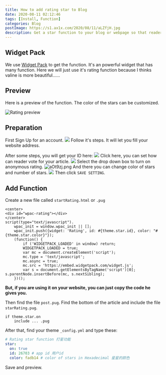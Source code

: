 ```yaml
---
title: How to add rating star to Blog
date: 2020-08-11 02:12:46
tags: [Install, Function]
categories: Blog
postImage: https://s1.ax1x.com/2020/08/11/aLZfjH.jpg
description: Get a star function to your blog or webpage so that reader can give feedbacks to your article.
---
```


## Widget Pack

We use [Widget Pack](https://widgetpack.com/) to get the function. It's an powerful widget that has many function. Here we will just use it's rating function because I thinks valine is more beautiful......

## Preview

Here is a preview of the function. The color of the stars can be customized.

![Rating preview](https://imgconvert.csdnimg.cn/aHR0cHM6Ly9zMS5heDF4LmNvbS8yMDIwLzA4LzExL2FMZTZxcy5wbmc?x-oss-process=image/format,png)

## Preparation

First Sign Up for an account.
![](https://imgconvert.csdnimg.cn/aHR0cHM6Ly9zMS5heDF4LmNvbS8yMDIwLzA4LzExL2FMbmRnUy5wbmc?x-oss-process=image/format,png)
Follow it's steps. It will let you fill your website address.

After some steps, you will get your ID here:
![](https://imgconvert.csdnimg.cn/aHR0cHM6Ly9zMS5heDF4LmNvbS8yMDIwLzA4LzExL2FMUUJSMC5wbmc?x-oss-process=image/format,png)
Click here, you can set how can reader vote for your article.
![](https://imgconvert.csdnimg.cn/aHR0cHM6Ly9zMS5heDF4LmNvbS8yMDIwLzA4LzExL2FPWTlEeC5wbmc?x-oss-process=image/format,png)
Select the drop down box to turn on anonymous rating.
![aOt9zj.png](https://imgconvert.csdnimg.cn/aHR0cHM6Ly9zMS5heDF4LmNvbS8yMDIwLzA4LzExL2FPdDl6ai5wbmc?x-oss-process=image/format,png)
And there you can change color of stars and number of stars.
![](https://imgconvert.csdnimg.cn/aHR0cHM6Ly9zMS5heDF4LmNvbS8yMDIwLzA4LzExL2FPdEV3Vi5wbmc?x-oss-process=image/format,png)
Then click `SAVE SETTING`.

## Add Function

Create a new file called `startRating.html` or `.pug`

```pug
<center>
<div id="wpac-rating"></div>
</center>
script(type="text/javascript").
    wpac_init = window.wpac_init || [];
    wpac_init.push({widget: 'Rating', id: #{theme.star.id}, color: "#{theme.star.color}"});
    (function() {
        if ('WIDGETPACK_LOADED' in window) return;
        WIDGETPACK_LOADED = true;
        var mc = document.createElement('script');
        mc.type = 'text/javascript';
        mc.async = true;
        mc.src = 'https://embed.widgetpack.com/widget.js';
        var s = document.getElementsByTagName('script')[0]; s.parentNode.insertBefore(mc, s.nextSibling);
    })();
```

**But, if you are using it on your website, you can just copy the code he gives you.**

Then find the file `post.pug`. Find the bottom of the article and include the file `starRating.pug`.

```pug
if theme.star.on
    include ... .pug
```

After that, find your theme `_config.yml` and type these:

```yml
# Rating star function 打星功能
star:
  on: true
  id: 26703 # app id 用户id
  color: fadb14 # color of stars in Hexadecimal 星星的颜色
```

Save and preview.